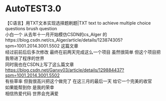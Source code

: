 # AutoTEST3.0  
【C语言】用TXT文本实现选择题刷题|TXT text to achieve multiple choice questions brush question    
小白一个 从去年十一月开始模仿CSDN的cs_Alger 的https://blog.csdn.net/cs_Alger/article/details/123874305?spm=1001.2014.3001.5502 这篇文章   
经过前前后后多次修改 最终在前两天完成这么一个项目 虽然很简单 但这个项目把我带进了程序的世界   
同时我也在CSDN上写了这么篇文章 https://blog.csdn.net/Ganxy03/article/details/129884437?spm=1001.2014.3001.5502   
有些草率 但我很高兴把这个做完了 在这三月的最后一天 给它一个完美的收官   
如果能帮到你 是我的荣幸    
相信热爱代码 世界会充满爱   

